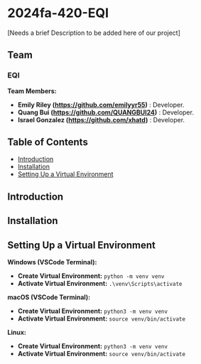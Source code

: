 # 2024fa-420-EQI

[Needs a brief Description to be added here of our project]

## Team

### EQI

**Team Members:**

- **Emily Riley (https://github.com/emilyyr55)** : Developer.
- **Quang Bui (https://github.com/QUANGBUI24)** : Developer.
- **Israel Gonzalez (https://github.com/xhatd)** : Developer.

## Table of Contents
- [Introduction](#introduction)
- [Installation](#installation)
- [Setting Up a Virtual Environment](#setting-up-a-virtual-environment)

## Introduction

## Installation

## Setting Up a Virtual Environment

**Windows (VSCode Terminal):**
- **Create Virtual Environment:** `python -m venv venv`
- **Activate Virtual Environment:** `.\venv\Scripts\activate`

**macOS (VSCode Terminal):**
- **Create Virtual Environment:** `python3 -m venv venv`
- **Activate Virtual Environment:** `source venv/bin/activate`

**Linux:**
- **Create Virtual Environment:** `python3 -m venv venv`
- **Activate Virtual Environment:** `source venv/bin/activate`
